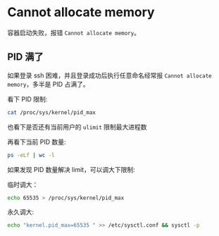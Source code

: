 # Cannot allocate memory

容器启动失败，报错 `Cannot allocate memory`。

## PID 满了

如果登录 ssh 困难，并且登录成功后执行任意命名经常报 `Cannot allocate memory`，多半是 PID 占满了。

看下 PID 限制:

``` bash
cat /proc/sys/kernel/pid_max
```

也看下是否还有当前用户的 `ulimit` 限制最大进程数

再看下当前 PID 数量:

``` bash
ps -eLf | wc -l
```

如果发现 PID 数量解决 limit，可以调大下限制:

临时调大：

``` bash
echo 65535 > /proc/sys/kernel/pid_max
```

永久调大:

``` bash
echo "kernel.pid_max=65535 " >> /etc/sysctl.conf && sysctl -p
```
